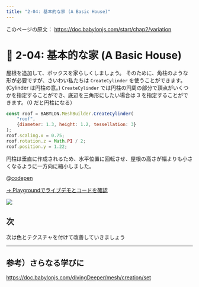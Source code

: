 ```yaml
---
title: "2-04: 基本的な家 (A Basic House)"
---
```


このページの原文： https://doc.babylonjs.com/start/chap2/variation

# 🔨 2-04: 基本的な家 (A Basic House)

屋根を追加して、ボックスを家らしくしましょう。
そのために、角柱のような形が必要ですが、さいわい私たちは `CreateCylinder` を使うことができます。(Cylinder は円柱の意。)
`CreateCylinder` では円柱の円周の部分で頂点がいくつかを指定することができ、底辺を三角形にしたい場合は 3 を指定することができます。（0 だと円柱になる）

```js
const roof = BABYLON.MeshBuilder.CreateCylinder(
    "roof", 
    {diameter: 1.3, height: 1.2, tessellation: 3}
);
roof.scaling.x = 0.75;
roof.rotation.z = Math.PI / 2;
roof.position.y = 1.22;
```

円柱は垂直に作成されるため、水平位置に回転させ、屋根の高さが幅よりも小さくなるように一方向に縮小しました。 

@[codepen](https://codepen.io/chomado/pen/YzrJZGp)

[→ Playgroundでライブデモとコードを確認](https://playground.babylonjs.com/#KBS9I5#70)

![](https://doc.babylonjs.com/_next/image?url=%2Fimg%2Fgetstarted%2Fhouse1.png&w=1920&q=75)

## 次

次は色とテクスチャを付けて改善していきましょう

---

## 参考）さらなる学びに

https://doc.babylonjs.com/divingDeeper/mesh/creation/set